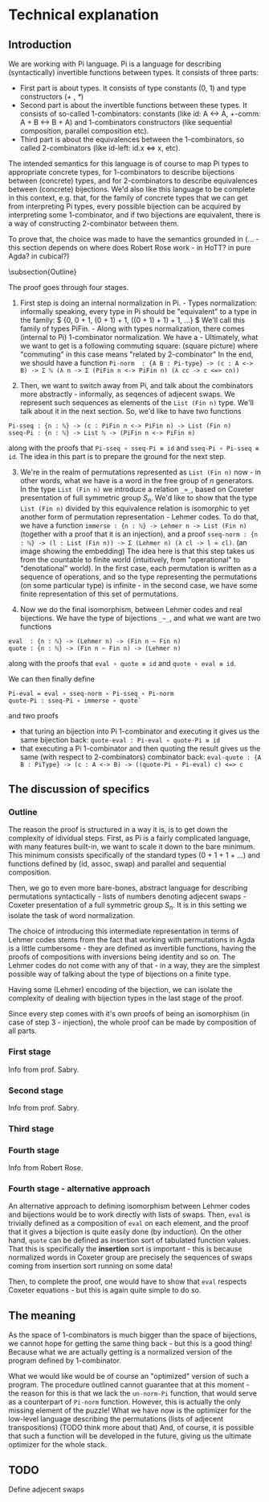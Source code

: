 # Technical explanation

## Introduction

We are working with Pi language. Pi is a language for describing (syntactically) invertible functions between types. It consists of three parts:
  - First part is about types. It consists of type constants (0, 1) and type constructors (_+_ , _*_)
  - Second part is about the invertible functions between these types. It consists of so-called 1-combinators: constants (like id: A <-> A, +-comm: A + B <-> B + A) and 1-combinators constructors (like sequential composition, parallel composition etc).
  - Third part is about the equivalences between the 1-combinators, so called 2-combinators (like id-left: id.x <=> x, etc).

The intended semantics for this language is of course to map Pi types to appropriate concrete types, for 1-combinators to describe bijections between (concrete) types, and for 2-combinators to describe equivalences between (concrete) bijections. We'd also like this language to be complete in this context, e.g. that, for the family of concrete types that we can get from interpreting Pi types, every possible bijection can be acquired by interpreting some 1-combinator, and if two bijections are equivalent, there is a way of constructing 2-combinator between them.

To prove that, the choice was made to have the semantics grounded in (... - this section depends on where does Robert Rose work - in HoTT? in pure Agda? in cubical?)

\subsection{Outline}

The proof goes through four stages.
  1. First step is doing an internal normalization in Pi.
    - Types normalization: informally speaking, every type in Pi should be "equivalent" to a type in the family:
    $ \{0, 0 + 1, (0 + 1) + 1, ((0 + 1) + 1) + 1, ...\} $
    We'll call this family of types PiFin.
    - Along with types normalization, there comes (internal to Pi) 1-combinator normalization. We have a
    - Ultimately, what we want to get is a following commuting square:
    (square picture)
    where "commuting" in this case means "related by 2-combinator"
  In the end, we should have a function
  `Pi-norm  : {A B : Pi-type} -> (c : A <-> B) -> Σ ℕ (λ n -> Σ (PiFin n <-> PiFin n) (λ cc -> c <=> cn))`

  2. Then, we want to switch away from Pi, and talk about the combinators more abstractly - informally, as seqences of adjecent swaps. We represent such sequences as elements of the `List (Fin n)` type. We'll talk about it in the next section.
  So, we'd like to have two functions
  ```
  Pi-sseq : {n : ℕ} -> (c : PiFin n <-> PiFin n) -> List (Fin n)
  sseq-Pi : {n : ℕ} -> List ℕ -> (PiFin n <-> PiFin n)
  ```
  along with the proofs that `Pi-sseq ∘ sseq-Pi ≡ id` and `sseq-Pi ∘ Pi-sseq ≡ id`.
  The idea in this part is to prepare the ground for the next step.

  3. We're in the realm of permutations represented as `List (Fin n)` now - in other words, what we have is a word in the free group of $n$ generators. In the type `List (Fin n)` we introduce a relation `_≃_`, based on Coxeter presentation of full symmetric group $S_n$. We'd like to show that the type `List (Fin n)` divided by this equivalence relation is isomorphic to yet another form of permutation representation - Lehmer codes. To do that, we have a function
  `immerse : {n : ℕ} -> Lehmer n -> List (Fin n)` (together with a proof that it is an injection), and a proof
  `sseq-norm : {n : ℕ} -> (l : List (Fin n)) -> Σ (Lehmer n) (λ cl -> l ≃ cl)`.
  (an image showing the embedding)
  The idea here is that this step takes us from the countable to finite world (intuitively, from "operational" to "denotational" world). In the first case, each permutation is written as a sequence of operations, and so the type representing the permutations (on some particular type) is infinite - in the second case, we have some finite representation of this set of permutations.

  4. Now we do the final isomorphism, between Lehmer codes and real bijections. We have the type of bijections `_~_`, and what we want are two functions
  ```
  eval  : {n : ℕ} -> (Lehmer n) -> (Fin n ~ Fin n)
  quote : {n : ℕ} -> (Fin n ~ Fin n) -> (Lehmer n)
  ```
  along with the proofs that `eval ∘ quote ≡ id` and `quote ∘ eval ≡ id`.

We can then finally define
```
Pi-eval = eval ∘ sseq-norm ∘ Pi-sseq ∘ Pi-norm
quote-Pi : sseq-Pi ∘ immerse ∘ quote`
```
and two proofs
 - that turing an bijection into Pi 1-combinator and executing it gives us the same bijection back:
   `quote-eval : Pi-eval ∘ quote-Pi ≡ id`
 - that executing a Pi 1-combinator and then quoting the result gives us the same (with respect to 2-combinators) combinator back:
   `eval-quote : {A B : PiType} -> (c : A <-> B) -> ((quote-Pi ∘ Pi-eval) c) <=> c`

## The discussion of specifics

### Outline

The reason the proof is structured in a way it is, is to get down the complexity of idividual steps.
First, as Pi is a fairly complicated language, with many features built-in, we want to scale it down to the bare minimum. This minimum consists specifically of the standard types (0 + 1 + 1 + ...) and functions defined by (id, assoc, swap) and parallel and sequential composition.

Then, we go to even more bare-bones, abstract language for describing permutations syntactically - lists of numbers denoting adjecent swaps - Coxeter presentation of a full symmetric group $S_n$. It is in this setting we isolate the task of word normalization.

The choice of introducing this intermediate representation in terms of Lehmer codes stems from the fact that working with permutations in Agda is a little cumbersome - they are defined as invertible functions, having the proofs of compositions with inversions being identity and so on. The Lehmer codes do not come with any of that - in a way, they are the simplest possible way of talking about the type of bijections on a finite type.

Having some (Lehmer) encoding of the bijection, we can isolate the complexity of dealing with bijection types in the last stage of the proof.

Since every step comes with it's own proofs of being an isomorphism (in case of step 3 - injection), the whole proof can be made by composition of all parts.

### First stage
Info from prof. Sabry.

### Second stage
Info from prof. Sabry.

### Third stage


### Fourth stage
Info from Robert Rose.

### Fourth stage - alternative approach
An alternative approach to defining isomorphism between Lehmer codes and bijections would be to work directly with lists of swaps. Then, `eval` is trivially defined as a composition of `eval` on each element, and the proof that it gives a bijection is quite easily done (by induction).
On the other hand, `quote` can be defined as insertion sort of tabulated function values. That this is specifically the **insertion** sort is important - this is because normalized words in Coxeter group are precisely the sequences of swaps coming from insertion sort running on some data!

Then, to complete the proof, one would have to show that `eval` respects Coxeter equations - but this is again quite simple to do so.

## The meaning

As the space of 1-combinators is much bigger than the space of bijections, we cannot hope for getting the same thing back - but this is a good thing! Because what we are actually getting is a normalized version of the program defined by 1-combinator.

What we would like would be of course an "optimized" version of such a program. The procedure outlined cannot guarantee that at this moment - the reason for this is that we lack the `un-norm-Pi` function, that would serve as a counterpart of `Pi-norm` function. However, this is actually the only missing element of the puzzle!
What we have now is the optimizer for the low-level language describing the permutations (lists of adjecent transpositions) (TODO think more about that)
And, of course, it is possible that such a function will be developed in the future, giving us the ultimate optimizer for the whole stack.

## TODO
Define adjecent swaps
